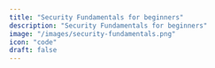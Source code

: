 ```yaml
---
title: "Security Fundamentals for beginners"
description: "Security Fundamentals for beginners"
image: "/images/security-fundamentals.png"
icon: "code"
draft: false
---
```


